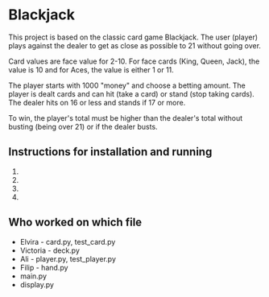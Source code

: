 # Blackjack

This project is based on the classic card game Blackjack. The user (player) plays against the dealer to get as close as possible to 21 without going over. 

Card values are face value for 2-10. For face cards (King, Queen, Jack), the value is 10 and for Aces, the value is either 1 or 11.

The player starts with 1000 "money" and choose a betting amount. The player is dealt cards and can hit (take a card) or stand (stop taking cards). The dealer hits on 16 or less and stands if 17 or more.

To win, the player's total must be higher than the dealer's total without busting (being over 21) or if the dealer busts.

## Instructions for installation and running

1.
2.
3.
4.

## Who worked on which file

* Elvira - card.py, test_card.py
* Victoria - deck.py
* Ali - player.py, test_player.py
* Filip - hand.py
* main.py
* display.py



